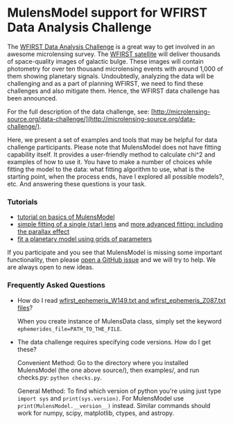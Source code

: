 # MulensModel support for WFIRST Data Analysis Challenge

The [WFIRST Data Analysis Challenge](http://microlensing-source.org/data-challenge/) is a great way to get involved in an awesome microlensing survey.  The [WFIRST satellite](https://en.wikipedia.org/wiki/Wide_Field_Infrared_Survey_Telescope) will deliver thousands of space-quality images of galactic bulge. These images will contain photometry for over ten thousand microlensing events with around 1,000 of them showing planetary signals. Undoubtedly, analyzing the data will be challenging and as a part of planning WFIRST, we need to find these challenges and also mitigate them. Hence, the WFIRST data challenge has been announced.

For the full description of the data challenge, see: [http://microlensing-source.org/data-challenge/](http://microlensing-source.org/data-challenge/).

Here, we present a set of examples and tools that may be helpful for data challenge participants. Please note that MulensModel does not have fitting capability itself. It provides a user-friendly method to calculate chi^2 and examples of how to use it. You have to make a number of choices while fitting the model to the data: what fitting algorithm to use, what is the starting point, when the process ends, have I explored all possible models?, etc. And answering these questions is your task.

### Tutorials

* [tutorial on basics of MulensModel](https://rpoleski.github.io/MulensModel/tutorial.html)
* [simple fitting of a single (star) lens](https://rpoleski.github.io/MulensModel/tutorial_fit_pspl.html) and [more advanced fitting: including the parallax effect](https://rpoleski.github.io/MulensModel/tutorial_fit_pi_E.html)
* [fit a planetary model using grids of parameters](https://github.com/rpoleski/MulensModel/blob/master/examples/example_08_planet_grid_fitting.ipynb)

If you participate and you see that MulensModel is missing some important functionality, then please [open a GitHub issue](https://help.github.com/articles/creating-an-issue/) and we will try to help. We are always open to new ideas. 

### Frequently Asked Questions

* How do I read [wfirst\_ephemeris\_W149.txt and wfirst\_ephemeris\_Z087.txt files](https://github.com/microlensing-data-challenge/data-challenge-1)?

   When you create instance of MulensData class, simply set the keyword `ephemerides_file=PATH_TO_THE_FILE`.

* The data challenge requires specifying code versions. How do I get these?

   Convenient Method: Go to the directory where you installed MulensModel (the one above source/), then examples/, and run checks.py: `python checks.py`.

   General Method: To find which version of python you're using just type `import sys` and `print(sys.version)`.  For MulensModel use `print(MulensModel.__version__)` instead.  Similar commands should work for numpy, scipy, matplotlib, ctypes, and astropy.

